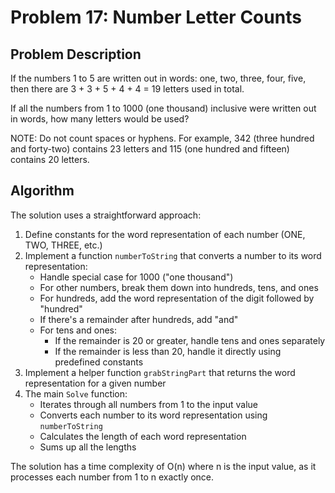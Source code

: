 # Problem 17: Number Letter Counts

## Problem Description
If the numbers 1 to 5 are written out in words: one, two, three, four, five, then there are 3 + 3 + 5 + 4 + 4 = 19 letters used in total.

If all the numbers from 1 to 1000 (one thousand) inclusive were written out in words, how many letters would be used?

NOTE: Do not count spaces or hyphens. For example, 342 (three hundred and forty-two) contains 23 letters and 115 (one hundred and fifteen) contains 20 letters.

## Algorithm
The solution uses a straightforward approach:

1. Define constants for the word representation of each number (ONE, TWO, THREE, etc.)
2. Implement a function `numberToString` that converts a number to its word representation:
   - Handle special case for 1000 ("one thousand")
   - For other numbers, break them down into hundreds, tens, and ones
   - For hundreds, add the word representation of the digit followed by "hundred"
   - If there's a remainder after hundreds, add "and"
   - For tens and ones:
     - If the remainder is 20 or greater, handle tens and ones separately
     - If the remainder is less than 20, handle it directly using predefined constants
3. Implement a helper function `grabStringPart` that returns the word representation for a given number
4. The main `Solve` function:
   - Iterates through all numbers from 1 to the input value
   - Converts each number to its word representation using `numberToString`
   - Calculates the length of each word representation
   - Sums up all the lengths

The solution has a time complexity of O(n) where n is the input value, as it processes each number from 1 to n exactly once.